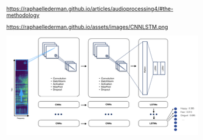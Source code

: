 


https://raphaellederman.github.io/articles/audioprocessing4/#the-methodology


https://raphaellederman.github.io/assets/images/CNNLSTM.png


![](pic/2021-05-19-01-05-36.png)

